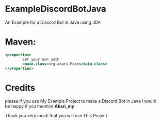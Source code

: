 # ExampleDiscordBotJava
An Example for a Discord Bot in Java using JDA

# Maven:
```xml
<properties>
        Set your own path
        <main.class>org.akari.Main</main.class>
</properties>
```
# Credits
please if you use My Example Project to make a Discord Bot in Java I would be happy if you mention **Akari_my**

Thank you very much that you will use This Project
